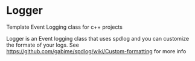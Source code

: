 # Logger
Template Event Logging class for c++ projects

Logger is an Event logging class that uses spdlog and you can customize the formate of your logs. 
See https://github.com/gabime/spdlog/wiki/Custom-formatting for more info
